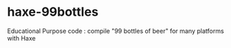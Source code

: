 # haxe-99bottles
Educational Purpose code : compile "99 bottles of beer" for many platforms with Haxe
